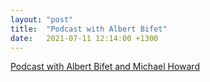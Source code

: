 ```yaml
---
layout: "post"
title:  "Podcast with Albert Bifet"
date:   2021-07-11 12:14:00 +1300
---
```


[Podcast with Albert Bifet and Michael Howard](https://www.podbean.com/media/share/pb-h2u44-1087999?utm_campaign=w_share_ep&utm_medium=dlink&utm_source=w_share)

